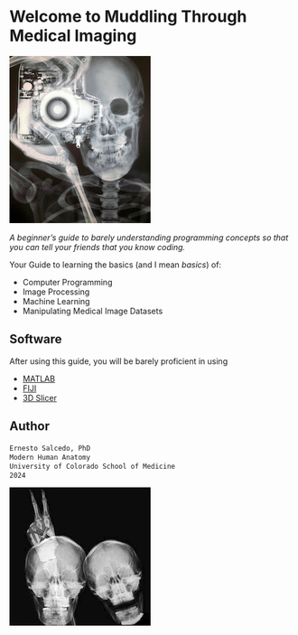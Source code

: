 # Welcome to Muddling Through Medical Imaging

![Skeleton-photog](assets/Skeleton-Photographer-250X296.png)

*A beginner’s guide to barely understanding programming concepts so that you can tell your friends that you know coding.*

Your Guide to learning the basics (and I mean *basics*) of:

- Computer Programming
- Image Processing
- Machine Learning
- Manipulating Medical Image Datasets

## Software

After using this guide, you will be barely proficient in using

- [MATLAB](https://www.mathworks.com)
- [FIJI](https://fiji.sc)
- [3D Slicer](https://www.slicer.org)

## Author

    Ernesto Salcedo, PhD
    Modern Human Anatomy
    University of Colorado School of Medicine
    2024
    
![Skeleton-bunny-ears](assets/X-ray-bunny-ears-250x245.png)
